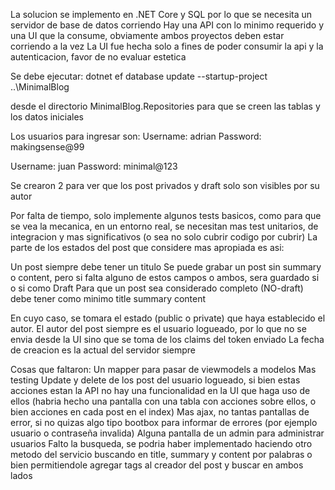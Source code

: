 La solucion se implemento en .NET Core y SQL por lo que se necesita un servidor de base de datos corriendo 
Hay una API con lo minimo requerido y una UI que la consume, obviamente ambos proyectos deben estar corriendo a la vez 
La UI fue hecha solo a fines de poder consumir la api y la autenticacion, favor de no evaluar estetica

Se debe ejecutar:
dotnet ef database update --startup-project ..\MinimalBlog

desde el directorio MinimalBlog.Repositories para que se creen las tablas y los datos iniciales

Los usuarios para ingresar son:
Username: adrian
Password: makingsense@99

Username: juan
Password: minimal@123

Se crearon 2 para ver que los post privados y draft solo son visibles por su autor

Por falta de tiempo, solo implemente algunos tests basicos, como para que se vea la mecanica, en un entorno real, se necesitan mas test unitarios, de integracion y mas significativos (o sea no solo cubrir codigo por cubrir)
La parte de los estados del post que considere mas apropiada es asi:

Un post siempre debe tener un titulo
Se puede grabar un post sin summary o content, pero si falta alguno de estos campos o ambos, sera guardado si o si como Draft
Para que un post sea considerado completo (NO-draft) debe tener como minimo
	title
	summary
	content

En cuyo caso, se tomara el estado (public o private) que haya establecido el autor.
El autor del post siempre es el usuario logueado, por lo que no se envia desde la UI sino que se toma de los claims del token enviado
La fecha de creacion es la actual del servidor siempre

Cosas que faltaron: 
Un mapper para pasar de viewmodels a modelos
Mas testing
Update y delete de los post del usuario logueado, si bien estas acciones estan la API no hay una funcionalidad en la UI que haga uso de ellos (habria hecho una pantalla con una tabla con acciones sobre ellos, o bien acciones en cada post en el index)
Mas ajax, no tantas pantallas de error, si no quizas algo tipo bootbox para informar de errores (por ejemplo usuario o contraseña invalida)
Alguna pantalla de un admin para administrar usuarios
Falto la busqueda, se podria haber implementado haciendo otro metodo del servicio buscando en title, summary y content por palabras o bien permitiendole agregar tags al creador del post y buscar en ambos lados
